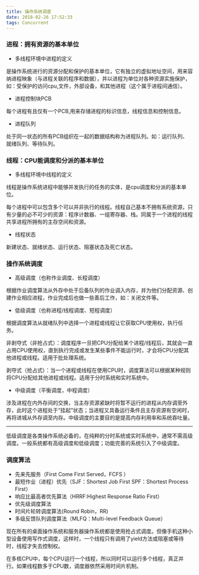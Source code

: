 ```yaml
---
title: 操作系统调度
date: 2018-02-26 17:52:33
tags: Concurrent
---
```


### 进程：拥有资源的基本单位
* 多线程环境中进程的定义

是操作系统进行的资源分配和保护的基本单位，它有独立的虚拟地址空间，用来容纳进程映象（与进程关联的程序和数据），并以进程为单位对各种资源实施保护，如：受保护的访问cpu,文件，外部设备，和其他进程（这个属于进程间通信）。

* 进程控制块PCB

每个进程有且仅有一个PCB,用来存储进程的标识信息，线程信息和控制信息。

* 进程队列

处于同一状态的所有PCB组织在一起的数据结构称为进程队列。如：运行队列、就绪队列、等待队列。

### 线程：CPU能调度和分派的基本单位
* 多线程环境中线程的定义

线程是操作系统进程中能够并发执行的任务的实体，是cpu调度和分派的基本单位。

每个进程中可以包含多个可以并非执行的线程。线程自己基本不拥有系统资源，只有少量的必不可少的资源：程序计数器、一组寄存器、栈。同属于一个进程的线程共享进程所拥有的主存空间和资源。

* 线程状态

新建状态、就绪状态、运行状态、阻塞状态及死亡状态。

### 操作系统调度
* 高级调度（也称作业调度、长程调度）

根据作业调度算法从外存中处于后备队列的作业调入内存，并为他们分配资源、创建作业相应进程，作业完成后也做一些善后工作，如：关闭文件等。

* 低级调度（也称进程/线程调度、短程调度）

根据调度算法从就绪队列中选择一个进程或线程让它获取CPU使用权，执行任务。
    
非剥夺式（非抢占式）：调度程序一旦把CPU分配给某个进程/线程后，其就会一直占用CPU使用权，直到执行完成或发生某些事件不能运行时，才会将CPU分配其他进程或线程。适用于批处理系统。

剥夺式（抢占式）：当一个进程或线程在使用CPU时，调度算法可以根据某种规则将CPU分配给其他进程或线程。适用于分时系统和实时系统中。


* 中级调度（平衡调度，中程调度）

涉及进程在内外存间的交换，当主存资源紧缺时将暂不运行的进程从内存调至外存，此时这个进程处于“挂起”状态；当进程又具备运行条件且主存资源有空闲时，再将进城从外存调至内存。中级调度的主要目的是提高内存利用率和系统吞吐量。

---
低级调度是各类操作系统必备的，在纯粹的分时系统或实时系统中，通常不需高级调度。一般系统都有高级调度和低级调度；功能完善的系统引入了中级调度。

### 调度算法
* 先来先服务（First Come First Served，FCFS ）
* 最短作业（进程）优先（SJF：Shortest Job First
SPF：Shortest Process First）
* 响应比最高者优先算法（HRRF:Highest Response Ratio First）
* 优先级调度算法
* 时间片轮转调度算法(Round Robin，RR)
* 多级反馈队列调度算法（MLFQ：Multi-level Feedback Queue）

现在所有的桌面操作系统和服务器操作系统都是使用抢占式调度。但像手机这种小型设备使用写作式调度，这样时，一个线程只有调用了yield方法或阻塞或等待时，线程才失去控制权。

在多核CPU中，每个CPU运行一个线程，所以同时可以运行多个线程，真正并行。如果线程数多于CPU数，调度器依然采用时间片机制。
